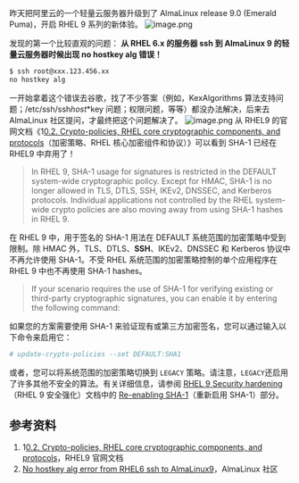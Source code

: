 昨天把阿里云的一个轻量云服务器升级到了 AlmaLinux release 9.0 (Emerald Puma)，开启 RHEL 9 系列的新体验。
![image.png](https://shub-1251708715.cos.ap-guangzhou.myqcloud.com/elog-cookbook-img/Fp2J6etLXPMJzUxy_TqI3q4deG0A.png)

发现的第一个比较直观的问题：
**从 RHEL 6.x 的服务器 ssh 到 AlmaLinux 9 的轻量云服务器时候出现 no hostkey alg 错误！**

```bash
$ ssh root@xxx.123.456.xx
no hostkey alg
```

一开始拿着这个错误去谷歌，找了不少答案（例如，KexAlgorithms 算法支持问题；/etc/ssh/ssh*host*\*key 问题；权限问题，等等）都没办法解决，后来去 AlmaLinux 社区提问，才最终把这个问题解决了。
![image.png](https://shub-1251708715.cos.ap-guangzhou.myqcloud.com/elog-cookbook-img/Flgu92Si4SO1GDPjqVHq-UPUBRCX.png)
从 RHEL9 的官网文档《1[0.2. Crypto-policies, RHEL core cryptographic components, and protocols](https://access.redhat.com/documentation/en-us/red_hat_enterprise_linux/9/html-single/considerations_in_adopting_rhel_9/index#ref_considerations-security-crypto_changes-to-security)（加密策略、RHEL 核心加密组件和协议）》可以看到 SHA-1 已经在 RHEL9 中弃用了！

> In RHEL 9, SHA-1 usage for signatures is restricted in the DEFAULT system-wide cryptographic policy. Except for HMAC, SHA-1 is no longer allowed in TLS, DTLS, SSH, IKEv2, DNSSEC, and Kerberos protocols. Individual applications not controlled by the RHEL system-wide crypto policies are also moving away from using SHA-1 hashes in RHEL 9.

在 RHEL 9 中，用于签名的 SHA-1 用法在 DEFAULT 系统范围的加密策略中受到限制。除 HMAC 外，TLS、DTLS、**SSH**、IKEv2、DNSSEC 和 Kerberos 协议中不再允许使用 SHA-1。不受 RHEL 系统范围的加密策略控制的单个应用程序在 RHEL 9 中也不再使用 SHA-1 hashes。

> If your scenario requires the use of SHA-1 for verifying existing or third-party cryptographic signatures, you can enable it by entering the following command:

如果您的方案需要使用 SHA-1 来验证现有或第三方加密签名，您可以通过输入以下命令来启用它：

```bash
# update-crypto-policies --set DEFAULT:SHA1
```

或者，您可以将系统范围的加密策略切换到 `LEGACY` 策略。请注意，`LEGACY`还启用了许多其他不安全的算法。有关详细信息，请参阅 [RHEL 9 Security hardening](https://access.redhat.com/documentation/en-us/red_hat_enterprise_linux/9/html/security_hardening/index)（RHEL 9 安全强化）文档中的 [Re-enabling SHA-1](https://access.redhat.com/documentation/en-us/red_hat_enterprise_linux/9/html/security_hardening/using-the-system-wide-cryptographic-policies_security-hardening#proc_re-enabling-sha-1_using-the-system-wide-cryptographic-policies)（重新启用 SHA-1）部分。

## 参考资料

1. 1[0.2. Crypto-policies, RHEL core cryptographic components, and protocols](https://access.redhat.com/documentation/en-us/red_hat_enterprise_linux/9/html-single/considerations_in_adopting_rhel_9/index#ref_considerations-security-crypto_changes-to-security)，RHEL9 官网文档
2. [No hostkey alg error from RHEL6 ssh to AlmaLinux9](https://almalinux.discourse.group/t/no-hostkey-alg-error-from-rhel6-ssh-to-almalinux9/1509)，AlmaLinux 社区

